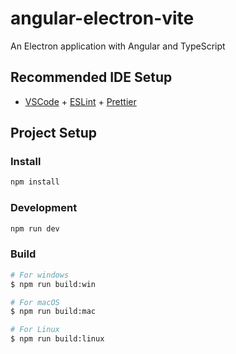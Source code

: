 # angular-electron-vite #

An Electron application with Angular and TypeScript

## Recommended IDE Setup ##

- [VSCode](https://code.visualstudio.com/) + [ESLint](https://marketplace.visualstudio.com/items?itemName=dbaeumer.vscode-eslint) + [Prettier](https://marketplace.visualstudio.com/items?itemName=esbenp.prettier-vscode)

## Project Setup ##

### Install ###

```bash
npm install
```

### Development ###

```bash
npm run dev
```

### Build ###

```bash
# For windows
$ npm run build:win

# For macOS
$ npm run build:mac

# For Linux
$ npm run build:linux
```
